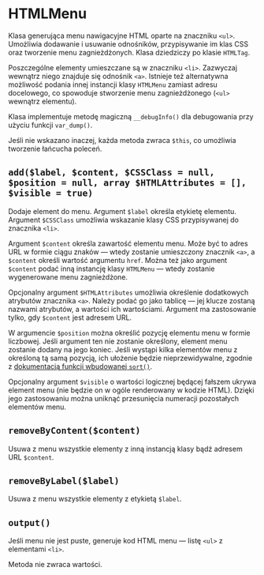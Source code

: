 HTMLMenu
===

Klasa generująca menu nawigacyjne HTML oparte na znaczniku `<ul>`. Umożliwia dodawanie i usuwanie odnośników, przypisywanie im klas CSS oraz tworzenie menu zagnieżdżonych. Klasa dziedziczy po klasie `HTMLTag`.

Poszczególne elementy umieszczane są w znaczniku `<li>`. Zazwyczaj wewnątrz niego znajduje się odnośnik `<a>`. Istnieje też alternatywna możliwość podania innej instancji klasy `HTMLMenu` zamiast adresu docelowego, co spowoduje stworzenie menu zagnieżdżonego (`<ul>` wewnątrz elementu).

Klasa implementuje metodę magiczną `__debugInfo()` dla debugowania przy użyciu funkcji `var_dump()`.

Jeśli nie wskazano inaczej, każda metoda zwraca `$this`, co umożliwia tworzenie łańcucha poleceń.

## `add($label, $content, $CSSClass = null, $position = null, array $HTMLAttributes = [], $visible = true)`

Dodaje element do menu. Argument `$label` określa etykietę elementu. Argument `$CSSClass` umożliwia wskazanie klasy CSS przypisywanej do znacznika `<li>`.

Argument `$content` określa zawartość elementu menu. Może być to adres URL w formie ciągu znaków — wtedy zostanie umieszczony znacznik `<a>`, a `$content` określi wartość argumentu `href`. Można też jako argument `$content` podać inną instancję klasy `HTMLMenu` — wtedy zostanie wygenerowane menu zagnieżdżone.

Opcjonalny argument `$HTMLAttributes` umożliwia określenie dodatkowych atrybutów znacznika `<a>`. Należy podać go jako tablicę — jej klucze zostaną nazwami atrybutów, a wartości ich wartościami. Argument ma zastosowanie tylko, gdy `$content` jest adresem URL.

W argumencie `$position` można określić pozycję elementu menu w formie liczbowej. Jeśli argument ten nie zostanie określony, element menu zostanie dodany na jego koniec. Jeśli wystąpi kilka elementów menu z określoną tą samą pozycją, ich ułożenie będzie nieprzewidywalne, zgodnie z [dokumentacją funkcji wbudowanej `sort()`](http://php.net/manual/en/function.sort.php#refsect1-function.sort-description).

Opcjonalny argument `$visible` o wartości logicznej będącej fałszem ukrywa element menu (nie będzie on w ogóle renderowany w kodzie HTML). Dzięki jego zastosowaniu można uniknąć przesunięcia numeracji pozostałych elementów menu.

## `removeByContent($content)`

Usuwa z menu wszystkie elementy z inną instancją klasy bądź adresem URL `$content`.

## `removeByLabel($label)`

Usuwa z menu wszystkie elementy z etykietą `$label`.

## `output()`

Jeśli menu nie jest puste, generuje kod HTML menu — listę `<ul>` z elementami `<li>`.

Metoda nie zwraca wartości.